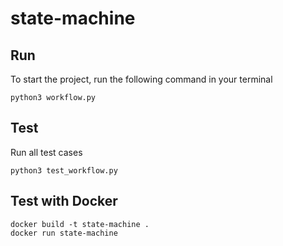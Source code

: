 # state-machine

## Run
To start the project, run the following command in your terminal
```
python3 workflow.py
```
## Test
Run all test cases
```
python3 test_workflow.py
```
## Test with Docker
```
docker build -t state-machine .
docker run state-machine
```